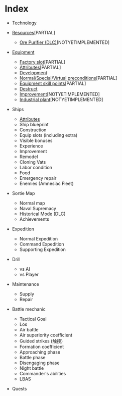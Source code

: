 # Index

* [Technology](2-technology.md)
* [Resources](3-resources.md)\[PARTIAL]

  * [Ore Purifier (DLC)](3.1-orepurifier.md)\[NOTYETIMPLEMENTED]
* [Equipment](4-equipment.md)

  * [Factory slot](4.1-factoryslot.md)\[PARTIAL]
  * [Attributes](4.2-attributes.md)\[PARTIAL]
  * [Development](4.3-development.md)
  * [Normal/Special/Virtual preconditions](4.4-precondition.md)[PARTIAL]
  * [Equipment skill points](4.5-skillpoints.md)[PARTIAL]
  * [Destruct](4.6-destruct.md)
  * [Improvement](4.7-improve.md)\[NOTYETIMPLEMENTED]
  * [Industrial plant](4.8-industrial.md)\[NOTYETIMPLEMENTED]
* Ships

  * [Attributes](4.2-attributes.md)
  * Ship blueprint
  * Construction
  * Equip slots (including extra)
  * Visible bonuses
  * Experience
  * Improvement
  * Remodel
  * Cloning Vats
  * Labor condition
  * Food
  * Emergency repair
  * Enemies (Amnesiac Fleet)
* Sortie Map

  * Normal map
  * Naval Supremacy
  * Historical Mode (DLC)
  * Achievements
* Expedition

  * Normal Expedition
  * Command Expedition
  * Supporting Expedition
* Drill

  * vs AI
  * vs Player
* Maintenance

  * Supply
  * Repair
* Battle mechanic

  * Tactical Goal
  * Los
  * Air battle
  * Air superiority coefficient
  * Guided strikes (触接)
  * Formation coefficient
  * Approaching phase
  * Battle phase
  * Disengaging phase
  * Night battle
  * Commander's abilities
  * LBAS
* Quests
